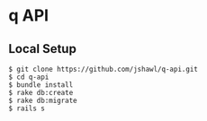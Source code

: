 # q API

## Local Setup

    $ git clone https://github.com/jshawl/q-api.git
    $ cd q-api
    $ bundle install
    $ rake db:create
    $ rake db:migrate
    $ rails s